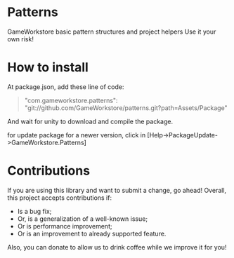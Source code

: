 # Patterns
GameWorkstore basic pattern structures and project helpers
Use it your own risk!

# How to install

At package.json, add these line of code:
> "com.gameworkstore.patterns": "git://github.com/GameWorkstore/patterns.git?path=Assets/Package"

And wait for unity to download and compile the package.

for update package for a newer version, click in [Help->PackageUpdate->GameWorkstore.Patterns]

# Contributions

If you are using this library and want to submit a change, go ahead! Overall, this project accepts contributions if:
- Is a bug fix;
- Or, is a generalization of a well-known issue;
- Or is performance improvement;
- Or is an improvement to already supported feature.

Also, you can donate to allow us to drink coffee while we improve it for you!
